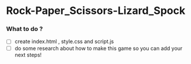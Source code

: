 # Rock-Paper_Scissors-Lizard_Spock
### What to do ?
- [ ] create index.html , style.css and script.js
- [ ] do some research about how to make this game so you can add your next steps!